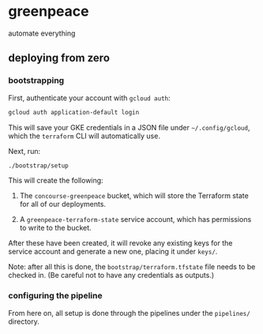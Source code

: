 # greenpeace

automate everything

## deploying from zero

### bootstrapping

First, authenticate your account with `gcloud auth`:

```sh
gcloud auth application-default login
```

This will save your GKE credentials in a JSON file under `~/.config/gcloud`,
which the `terraform` CLI will automatically use.

Next, run:

```sh
./bootstrap/setup
```

This will create the following:

1. The `concourse-greenpeace` bucket, which will store the Terraform state
   for all of our deployments.

1. A `greenpeace-terraform-state` service account, which has permissions to
   write to the bucket.

After these have been created, it will revoke any existing keys for the
service account and generate a new one, placing it under `keys/`.

Note: after all this is done, the `bootstrap/terraform.tfstate` file needs to
be checked in. (Be careful not to have any credentials as outputs.)

### configuring the pipeline

From here on, all setup is done through the pipelines under the `pipelines/`
directory.